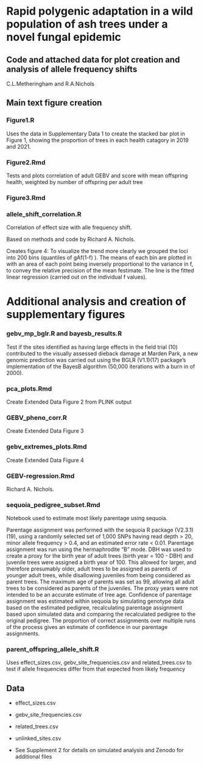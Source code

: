 # Rapid polygenic adaptation in a wild population of ash trees under a novel fungal epidemic

## Code and attached data for plot creation and analysis of allele frequency shifts
C.L.Metheringham and R.A.Nichols

## Main text figure creation

### Figure1.R
Uses the data in Supplementary Data 1 to create the stacked bar plot in Figure 1, showing the proportion of trees in each health catagory in 2019 and 2021.

### Figure2.Rmd
Tests and plots correlation of adult GEBV and score with mean offspring health, weighted by number of offspring per adult tree

### Figure3.Rmd


### allele_shift_correlation.R
Correlation of effect size with alle frequency shift.

Based on methods and code by Richard A. Nichols.

Creates figure 4: To visualize the trend more clearly we grouped the loci into 200 bins (quantiles of gAf(1-f) ). The means of each bin are plotted in with an area of each point being inversely proportional to the variance in f, to convey the relative precision of the mean festimate. The line is the fitted linear regression (carried out on the individual f values). 

# Additional analysis and creation of supplementary figures

### gebv_mp_bglr.R and bayesb_results.R
Test if the sites identified as having large effects in the field trial (10) contributed to the visually assessed dieback damage at Marden Park, a new genomic prediction was carried out using the BGLR (V1.1)(17) package’s implementation of the BayesB algorithm (50,000 iterations with a burn in of 2000). 

### pca_plots.Rmd
Create Extended Data Figure 2 from PLINK output

### GEBV_pheno_corr.R
Create Extended Data Figure 3

###  gebv_extremes_plots.Rmd
Create Extended Data Figure 4

### GEBV-regression.Rmd
Richard A. Nichols.


### sequoia_pedigree_subset.Rmd 
Notebook used to estimate most likely parentage using sequoia.  

Parentage assignment was performed with the sequoia R package (V2.3.1) (19), using a randomly selected set of 1,000 SNPs having read depth > 20, minor allele frequency > 0.4, and an estimated error rate < 0.01. Parentage assignment was run using the hermaphrodite “B” mode. DBH was used to create a proxy for the birth year of adult trees (birth year = 100 - DBH) and juvenile trees were assigned a birth year of 100. This allowed for larger, and therefore presumably older, adult trees to be assigned as parents of younger adult trees, while disallowing juveniles from being considered as parent trees. The maximum age of parents was set as 99, allowing all adult trees to be considered as parents of the juveniles. The proxy years were not intended to be an accurate estimate of tree age. Confidence of parentage assignment was estimated within sequoia by simulating genotype data based on the estimated pedigree, recalculating parentage assignment based upon simulated data and comparing the recalculated pedigree to the original pedigree. The proportion of correct assignments over multiple runs of the process gives an estimate of confidence in our parentage assignments. 

###  parent_offspring_allele_shift.R
Uses effect_sizes.csv, gebv_site_frequencies.csv and related_trees.csv to test if allele frequencies differ from that expected from likely frequency

## Data
* effect_sizes.csv
* gebv_site_frequencies.csv
* related_trees.csv
* unlinked_sites.csv

* See Supplement 2 for details on simulated analysis and Zenodo for additional files
